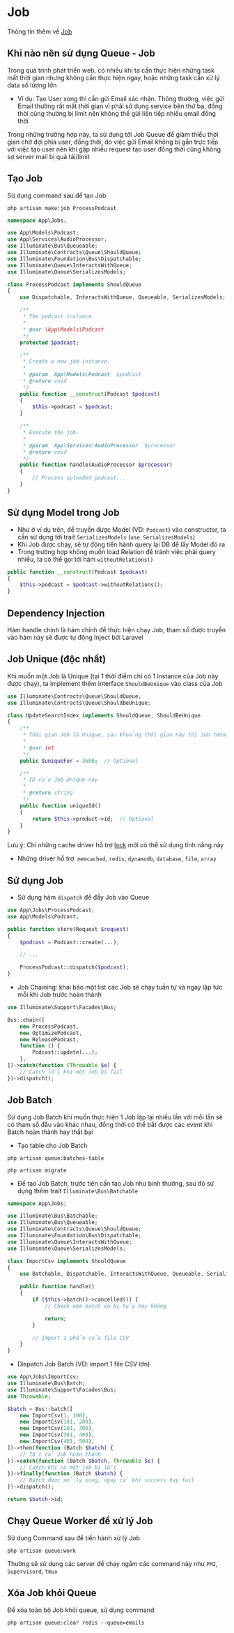 # Job

Thông tin thêm về [Job](https://laravel.com/docs/8.x/queues)

## Khi nào nên sử dụng Queue - Job

Trong quá trình phát triển web, có nhiều khi ta cần thực hiện những task mất thời gian nhưng không cần thực hiện ngay, hoặc những task cần xử lý data số lượng lớn
- Ví dụ: Tạo User xong thì cần gửi Email xác nhận. Thông thường, việc gửi Email thường rất mất thời gian vì phải sử dụng service bên thứ ba, đồng thời cũng thường bị limit nên không thể gửi liên tiếp nhiều email đồng thời

Trong những trường hợp này, ta sử dụng tới Job Queue để giảm thiểu thời gian chờ đợi phía user, đồng thời, do việc gửi Email không bị gắn trực tiếp với việc tạo user nên khi gặp nhiều request tạo user đồng thời cũng không sợ server mail bị quá tải/limit

## Tạo Job

Sử dụng command sau để tạo Job

```
php artisan make:job ProcessPodcast
```

```php
namespace App\Jobs;

use App\Models\Podcast;
use App\Services\AudioProcessor;
use Illuminate\Bus\Queueable;
use Illuminate\Contracts\Queue\ShouldQueue;
use Illuminate\Foundation\Bus\Dispatchable;
use Illuminate\Queue\InteractsWithQueue;
use Illuminate\Queue\SerializesModels;

class ProcessPodcast implements ShouldQueue
{
    use Dispatchable, InteractsWithQueue, Queueable, SerializesModels;

    /**
     * The podcast instance.
     *
     * @var \App\Models\Podcast
     */
    protected $podcast;

    /**
     * Create a new job instance.
     *
     * @param  App\Models\Podcast  $podcast
     * @return void
     */
    public function __construct(Podcast $podcast)
    {
        $this->podcast = $podcast;
    }

    /**
     * Execute the job.
     *
     * @param  App\Services\AudioProcessor  $processor
     * @return void
     */
    public function handle(AudioProcessor $processor)
    {
        // Process uploaded podcast...
    }
}
```

## Sử dụng Model trong Job

- Như ở ví dụ trên, để truyền được Model (VD: `Podcast`) vào constructor, ta cần sử dụng tới trait `SerializesModels` (`use SerializesModels`)
- Khi Job được chạy, sẽ tự động tiến hành query lại DB để lấy Model đó ra
- Trong trường hợp không muốn load Relation để tránh việc phải query nhiều, ta có thể gọi tới hàm `withoutRelations()`

```php
public function __construct(Podcast $podcast)
{
    $this->podcast = $podcast->withoutRelations();
}
```

## Dependency Injection

Hàm handle chính là hàm chính để thực hiện chạy Job, tham số được truyền vào hàm này sẽ được tự động Inject bới Laravel

## Job Unique (độc nhất)

Khi muốn một Job là Unique (tại 1 thời điểm chỉ có 1 instance của Job này được chạy), ta implement thêm interface `ShouldBeUnique` vào class của Job

```php
use Illuminate\Contracts\Queue\ShouldQueue;
use Illuminate\Contracts\Queue\ShouldBeUnique;

class UpdateSearchIndex implements ShouldQueue, ShouldBeUnique
{
    /**
     * Thời gian Job là Unique, sau khoảng thời gian này thì Job tương tự có thể được phép chạy
     *
     * @var int
     */
    public $uniqueFor = 3600;  // Optional

    /**
     * ID của Job Unique này
     *
     * @return string
     */
    public function uniqueId()
    {
        return $this->product->id;  // Optional
    }
}
```

Lưu ý: Chỉ những cache driver hỗ trợ [lock](https://laravel.com/docs/8.x/cache#atomic-locks) mới có thể sử dụng tính năng này
- Những driver hỗ trợ: `memcached`, `redis`, `dynamodb`, `database`, `file`, `array`

## Sử dụng Job

- Sử dụng hàm `dispatch` để đẩy Job vào Queue

```php
use App\Jobs\ProcessPodcast;
use App\Models\Podcast;

public function store(Request $request)
{
    $podcast = Podcast::create(...);

    // ...

    ProcessPodcast::dispatch($podcast);
}
```

- Job Chaining: khai báo một list các Job sẽ chạy tuần tự và ngay lập tức mỗi khi Job trước hoàn thành

```php
use Illuminate\Support\Facades\Bus;

Bus::chain([
    new ProcessPodcast,
    new OptimizePodcast,
    new ReleasePodcast,
    function () {
        Podcast::update(...);
    },
])->catch(function (Throwable $e) {
    // Catch lỗi khi một Job bị fail
})->dispatch();
```

## Job Batch

Sử dụng Job Batch khi muốn thực hiện 1 Job lặp lại nhiều lần với mỗi lần sẽ có tham số đầu vào khác nhau, đồng thời có thể bắt được các event khi Batch hoàn thành hay thất bại

- Tạo table cho Job Batch

```
php artisan queue:batches-table

php artisan migrate
```

- Để tạo Job Batch, trước tiên cần tạo Job như bình thường, sau đó sử dụng thêm trait `Illuminate\Bus\Batchable`

```php
namespace App\Jobs;

use Illuminate\Bus\Batchable;
use Illuminate\Bus\Queueable;
use Illuminate\Contracts\Queue\ShouldQueue;
use Illuminate\Foundation\Bus\Dispatchable;
use Illuminate\Queue\InteractsWithQueue;
use Illuminate\Queue\SerializesModels;

class ImportCsv implements ShouldQueue
{
    use Batchable, Dispatchable, InteractsWithQueue, Queueable, SerializesModels;

    public function handle()
    {
        if ($this->batch()->cancelled()) {
            // Check xem batch có bị hủy hay không

            return;
        }

        // Import 1 phần của file CSV
    }
}
```

- Dispatch Job Batch (VD: import 1 file CSV lớn)

```php
use App\Jobs\ImportCsv;
use Illuminate\Bus\Batch;
use Illuminate\Support\Facades\Bus;
use Throwable;

$batch = Bus::batch([
    new ImportCsv(1, 100),
    new ImportCsv(101, 200),
    new ImportCsv(201, 300),
    new ImportCsv(301, 400),
    new ImportCsv(401, 500),
])->then(function (Batch $batch) {
    // Tất cả Job hoàn thành
})->catch(function (Batch $batch, Throwable $e) {
    // Catch khi có một job bị lỗi
})->finally(function (Batch $batch) {
    // Batch được xử lý xong, ngay cả khi success hay fail
})->dispatch();

return $batch->id;
```

## Chạy Queue Worker để xử lý Job

Sử dụng Command sau để tiến hành xử lý Job

```
php artisan queue:work
```

Thường sẽ sử dụng các server để chạy ngầm các command này như `PM2`, `Supervisord`, `tmux`

## Xóa Job khỏi Queue

Để xóa toàn bộ Job khỏi queue, sử dụng command

```
php artisan queue:clear redis --queue=emails
```
